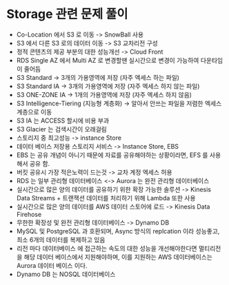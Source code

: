 # Storage 관련 문제 풀이

- Co-Location 에서 S3 로 이동 -> SnowBall 사용
- S3 에서 다른 S3 로의 데이터 이동 -> S3 교차리전 구성
- 정적 콘텐츠의 제공 부분의 대한 성능개선 -> Cloud Front
- RDS Single AZ 에서 Multi AZ 로 변경할땐 실시간으로 변경이 가능하여 다운타임이 줄어듬
- S3 Standard -> 3개의 가용영역에 저장 (자주 엑세스 하는 파일)
- S3 Standard IA -> 3개의 가용영역에 저장 (자주 엑세스 하지 않는 파일)
- S3 ONE-ZONE IA -> 1개의 가용영역에 저장 (자주 엑세스 하지 않음)
- S3 Intelligence-Tiering (지능형 계층화) -> 알아서 안쓰는 파일을 저렴한 엑세스 계층으로 이동
- S3 IA 는 ACCESS 할시에 비용 부과
- S3 Glacier 는 검색시간이 오래걸림
- 스토리지 중 최고성능 -> instance Store
- 데이터 베이스 저장용 스토리지 서비스 -> Instance Store, EBS
- EBS 는 공유 개념이 아니기 때문에 자료를 공유해야하는 상황이라면, EFS 를 사용해서 공유 함.
- 버킷 공유시 가장 적은노력이 드는것 -> 교차 계정 엑세스 허용
- RDS 는 일부 관리형 데이터베이스 <-> Aurora 는 완전 관리형 데이터베이스
- 실시간으로 많은 양의 데이터를 공유하기 위한 확장 가능한 솔루션 -> Kinesis Data Streams + 트랜잭션 데이터를 처리하기 위해 Lambda 또한 사용
- 실시간으로 많은 양의 데이터를 AWS 데이터 스토어에 로드 -> Kinesis Data Firehose
- 무한한 확장성 및 완전 관리형 데이터베이스 -> Dynamo DB
- MySQL 및 PostgreSQL 과 호환되며, Async 방식의 replcation 이라 성능좋고, 최소 6개의 데이터를 복제하고 있음 
- 리전 마다 데이터베이스 에 접근하는 속도의 대한 성능을 개선해야한다면 멀티리전을 해당 데이터 베이스에서 지원해야하며, 이를 지원하는 AWS 데이터베이스는 Aurora 데이터 베이스 이다.
- Dynamo DB 는 NOSQL 데이터베이스